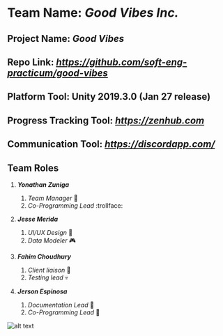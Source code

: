 # Team Name: *Good Vibes Inc.*

## Project Name: *Good Vibes*

## Repo Link: *https://github.com/soft-eng-practicum/good-vibes*

## Platform Tool: Unity 2019.3.0 (Jan 27 release)

## Progress Tracking Tool: *https://zenhub.com*

## Communication Tool: *https://discordapp.com/*

## Team Roles
1. _**Yonathan Zuniga**_
	1. *Team Manager* :bacon:
	2. *Co-Programming Lead* :trollface:
2. _**Jesse Merida**_
	1. *UI/UX Design* :sushi:
	2. *Data Modeler* :video_game:
3. _**Fahim Choudhury**_
	1. *Client liaison* :rabbit:
	2. *Testing lead* :skull:
	
4. _**Jerson Espinosa**_
	1. *Documentation Lead* :hear_no_evil:
	2. *Co-Programming Lead* :see_no_evil:
	

![alt text](https://cdn.discordapp.com/attachments/664843822668447754/671874986083876884/images.png "Logo Title Text 1")
